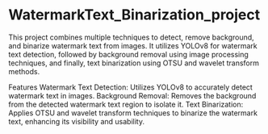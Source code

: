 # WatermarkText_Binarization_project
This project combines multiple techniques to detect, remove background, and binarize watermark text from images. It utilizes YOLOv8 for watermark text detection, followed by background removal using image processing techniques, and finally, text binarization using OTSU and wavelet transform methods.

Features
Watermark Text Detection: Utilizes YOLOv8 to accurately detect watermark text in images.
Background Removal: Removes the background from the detected watermark text region to isolate it.
Text Binarization: Applies OTSU and wavelet transform techniques to binarize the watermark text, enhancing its visibility and usability.
